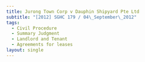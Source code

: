 ```yaml
---
title: Jurong Town Corp v Dauphin Shipyard Pte Ltd
subtitle: "[2012] SGHC 179 / 04\_September\_2012"
tags:
  - Civil Procedure
  - Summary Judgment
  - Landlord and Tenant
  - Agreements for leases
layout: single
---
```


